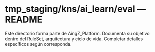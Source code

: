 # tmp_staging/kns/ai_learn/eval — README

Este directorio forma parte de AingZ_Platform. Documenta su objetivo dentro del RuleSet, arquitectura y ciclo de vida. Completar detalles específicos según corresponda.
